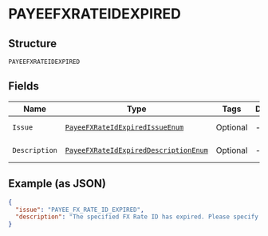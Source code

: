 
# PAYEEFXRATEIDEXPIRED

## Structure

`PAYEEFXRATEIDEXPIRED`

## Fields

| Name | Type | Tags | Description | Getter | Setter |
|  --- | --- | --- | --- | --- | --- |
| `Issue` | [`PayeeFXRateIdExpiredIssueEnum`](../../doc/models/payee-fx-rate-id-expired-issue-enum.md) | Optional | - | PayeeFXRateIdExpiredIssueEnum getIssue() | setIssue(PayeeFXRateIdExpiredIssueEnum issue) |
| `Description` | [`PayeeFXRateIdExpiredDescriptionEnum`](../../doc/models/payee-fx-rate-id-expired-description-enum.md) | Optional | - | PayeeFXRateIdExpiredDescriptionEnum getDescription() | setDescription(PayeeFXRateIdExpiredDescriptionEnum description) |

## Example (as JSON)

```json
{
  "issue": "PAYEE_FX_RATE_ID_EXPIRED",
  "description": "The specified FX Rate ID has expired. Please specify a different FX Rate Id and try the request again. Alternately, remove the FX Rate ID to process the request using the default exchange rate."
}
```

